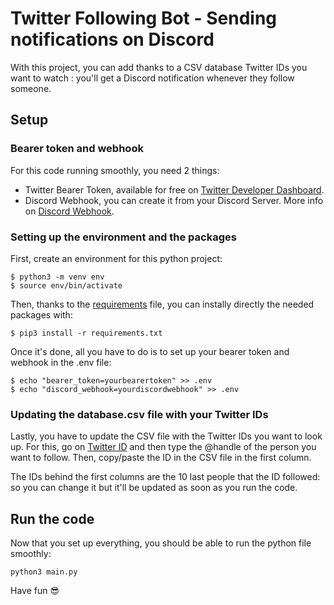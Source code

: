 # Twitter Following Bot - Sending notifications on Discord
With this project, you can add thanks to a CSV database Twitter IDs you want to watch : you'll get a Discord notification whenever they follow someone.

## Setup

### Bearer token and webhook

For this code running smoothly, you need 2 things:
- Twitter Bearer Token, available for free on [Twitter Developer Dashboard](https://developer.twitter.com/en/portal/dashboard).
- Discord Webhook, you can create it from your Discord Server. More info on [Discord Webhook](https://support.discord.com/hc/en-us/articles/228383668-Intro-to-Webhooks).

### Setting up the environment and the packages

First, create an environment for this python project:
```
$ python3 -m venv env
$ source env/bin/activate
```

Then, thanks to the [requirements](requirements.txt) file, you can instally directly the needed packages with:
```
$ pip3 install -r requirements.txt
```

Once it's done, all you have to do is to set up your bearer token and webhook in the .env file:

```
$ echo "bearer_token=yourbearertoken" >> .env
$ echo "discord_webhook=yourdiscordwebhook" >> .env
```

### Updating the database.csv file with your Twitter IDs
Lastly, you have to update the CSV file with the Twitter IDs you want to look up.
For this, go on [Twitter ID](https://tweeterid.com) and then type the @handle of the person you want to follow. Then, copy/paste the ID in the CSV file in the first column.

The IDs behind the first columns are the 10 last people that the ID followed: so you can change it but it'll be updated as soon as you run the code.

## Run the code

Now that you set up everything, you should be able to run the python file smoothly:
```
python3 main.py
```

Have fun 😎